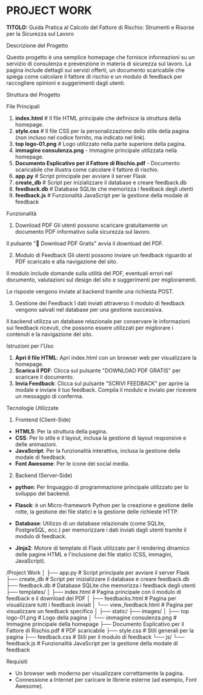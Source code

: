 # PROJECT WORK
**TITOLO:** 
Guida Pratica al Calcolo del Fattore di Rischio: Strumenti e Risorse per la Sicurezza sul Lavoro 

Descrizione del Progetto

Questo progetto è una semplice homepage che fornisce informazioni su un servizio di consulenza e prevenzione in materia di sicurezza sul lavoro. La pagina include dettagli sui servizi offerti, un documento scaricabile che spiega come calcolare il fattore di rischio e un modulo di feedback per raccogliere opinioni e suggerimenti dagli utenti.

Struttura del Progetto

File Principali

1. **index.html**                   # Il file HTML principale che definisce la struttura della homepage.
2. **style.css**                    # Il file CSS per la personalizzazione dello stile della pagina (non incluso nel codice fornito, ma indicato nel link).
3. **top logo-01.png**              # Logo utilizzato nella parte superiore della pagina.
4. **immagine consulenza.png** - Immagine principale utilizzata nella homepage.
5. **Documento Esplicativo per il Fattore di Rischio.pdf** - Documento scaricabile che illustra come calcolare il fattore di rischio.
6. **app.py**                       # Script principale per avviare il server Flask
7. **create_db**                    # Script per inizializzare il database e creare feedback.db
8. **feedback.db**                  # Database SQLite che memorizza i feedback degli utenti
9. **feedback.js**                  # Funzionalità JavaScript per la gestione della modale di feedback

Funzionalità

1. Download PDF
Gli utenti possono scaricare gratuitamente un documento PDF informativo sulla sicurezza sul lavoro.

Il pulsante "📄 Download PDF Gratis" avvia il download del PDF.

2. Modulo di Feedback
Gli utenti possono inviare un feedback riguardo al PDF scaricato e alla navigazione del sito.

Il modulo include domande sulla utilità del PDF, eventuali errori nel documento, valutazioni sul design del sito e suggerimenti per miglioramenti.

Le risposte vengono inviate al backend tramite una richiesta POST.

3. Gestione dei Feedback
I dati inviati attraverso il modulo di feedback vengono salvati nel database per una gestione successiva.

Il backend utilizza un database relazionale per conservare le informazioni sui feedback ricevuti, che possono essere utilizzati per migliorare i contenuti e la navigazione del sito.

Istruzioni per l'Uso

1. **Apri il file HTML**: Apri index.html con un browser web per visualizzare la homepage.
2. **Scarica il PDF**: Clicca sul pulsante "DOWNLOAD PDF GRATIS" per scaricare il documento.
3. **Invia Feedback**: Clicca sul pulsante "SCRIVI FEEDBACK" per aprire la modale e inviare il tuo feedback. Compila il modulo e invialo per ricevere un messaggio di conferma.

Tecnologie Utilizzate

1. Frontend (Client-Side)
- **HTML5**: Per la struttura della pagina.
- **CSS**: Per lo stile e il layout, inclusa la gestione di layout responsive e delle animazioni.
- **JavaScript**: Per la funzionalità interattiva, inclusa la gestione della modale di feedback.
- **Font Awesome**: Per le icone dei social media.

2. Backend (Server-Side)
- **python**: Per linguaggio di programmazione principale utilizzato per lo sviluppo del backend.
- **Flasck**: è un Micro-framework Python per la creazione e gestione delle rotte, la gestione dei file statici e la gestione delle richieste HTTP.

- **Database**: Utilizzo di un database relazionale (come SQLite, PostgreSQL, ecc.) per memorizzare i dati inviati dagli utenti tramite il modulo di feedback.

- **Jinja2**: Motore di template di Flask utilizzato per il rendering dinamico delle pagine HTML e l'inclusione dei file statici (CSS, immagini, JavaScript).


/Project Work
│
├── app.py                       # Script principale per avviare il server Flask
├── create_db                    # Script per inizializzare il database e creare feedback.db
├── feedback.db                  # Database SQLite che memorizza i feedback degli utenti
├── templates/
│   ├── index.html               # Pagina principale con il modulo di feedback e il download del PDF
│   ├── feedbacks.html           # Pagina per visualizzare tutti i feedback inviati
│   └── view_feedback.html       # Pagina per visualizzare un feedback specifico
│
├── static/
    ├── images/
    │   ├── top logo-01.png            # Logo della pagina
    │   └── immagine consulenza.png    # Immagine principale della homepage
    ├── Documento Esplicativo per il Fattore di Rischio.pdf      # PDF scaricabile
    ├── style.css                      # Stili generali per la pagina
    ├── feedback.css                   # Stili per il modulo di feedback
    └── js/
        └── feedback.js                # Funzionalità JavaScript per la gestione della modale di feedback


Requisiti

- Un browser web moderno per visualizzare correttamente la pagina.
- Connessione a Internet per caricare le librerie esterne (ad esempio, Font Awesome).


